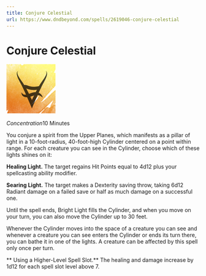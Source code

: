 ```yaml
---
title: Conjure Celestial
url: https://www.dndbeyond.com/spells/2619046-conjure-celestial
---
```


# Conjure Celestial

![Conjure Celestial](conjure-celestial.png)

*Concentration*10 Minutes

You conjure a spirit from the Upper Planes, which manifests as a pillar of light in a 10-foot-radius, 40-foot-high Cylinder centered on a point within range. For each creature you can see in the Cylinder, choose which of these lights shines on it:

**Healing Light.** The target regains Hit Points equal to 4d12 plus your spellcasting ability modifier.

**Searing Light.** The target makes a Dexterity saving throw, taking 6d12 Radiant damage on a failed save or half as much damage on a successful one.

Until the spell ends, Bright Light fills the Cylinder, and when you move on your turn, you can also move the Cylinder up to 30 feet.

Whenever the Cylinder moves into the space of a creature you can see and whenever a creature you can see enters the Cylinder or ends its turn there, you can bathe it in one of the lights. A creature can be affected by this spell only once per turn.

** Using a Higher-Level Spell Slot.** The healing and damage increase by 1d12 for each spell slot level above 7.